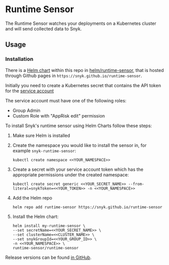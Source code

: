 # Runtime Sensor

The Runtime Sensor watches your deployments on a Kubernetes cluster
and will send collected data to Snyk.

## Usage

### Installation


There is a [Helm chart](https://helm.sh) within this repo in [helm/runtime-sensor](https://github.com/snyk/runtime-sensor), that is hosted through Github pages in `https://snyk.github.io/runtime-sensor`.

Initially you need to create a Kubernetes secret that contains the API token for the
[service account](https://docs.snyk.io/snyk-admin/service-accounts)

The service account must have one of the following roles:
- Group Admin
- Custom Role with "AppRisk edit" permission

To install Snyk's runtime sensor using Helm Charts follow these steps:

1. Make sure Helm is installed
2. Create the namespace you would like to install the sensor in, for example `snyk-runtime-sensor`:

   ```
   kubectl create namespace <<YOUR_NAMESPACE>>
   ```

3. Create a secret with your service account token which has the appropriate permissions under the created namespace:

   ```
   kubectl create secret generic <<YOUR_SECRET_NAME>> --from-literal=snykToken=<<YOUR_TOKEN>> -n <<YOUR_NAMESPACE>>
   ```

4. Add the Helm repo

   ```
   helm repo add runtime-sensor https://snyk.github.io/runtime-sensor
   ```

5. Install the Helm chart:

   ```
   helm install my-runtime-sensor \
   --set secretName=<<YOUR_SECRET_NAME>> \
   --set clusterName=<<CLUSTER_NAME>> \
   --set snykGroupId=<<YOUR_GROUP_ID>> \
   -n <<YOUR_NAMESPACE>> \
   runtime-sensor/runtime-sensor
   ```

Release versions can be found [in GitHub](https://github.com/snyk/runtime-sensor/releases).
